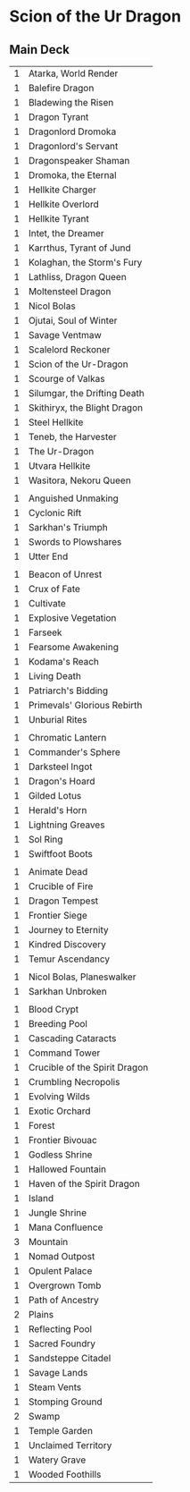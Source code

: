 # Scion of the Ur Dragon #

## Main Deck ##
|   |   |
|---|-----
| 1 | Atarka, World Render
| 1 | Balefire Dragon
| 1 | Bladewing the Risen
| 1 | Dragon Tyrant
| 1 | Dragonlord Dromoka
| 1 | Dragonlord's Servant
| 1 | Dragonspeaker Shaman
| 1 | Dromoka, the Eternal
| 1 | Hellkite Charger
| 1 | Hellkite Overlord
| 1 | Hellkite Tyrant
| 1 | Intet, the Dreamer
| 1 | Karrthus, Tyrant of Jund
| 1 | Kolaghan, the Storm's Fury
| 1 | Lathliss, Dragon Queen
| 1 | Moltensteel Dragon
| 1 | Nicol Bolas
| 1 | Ojutai, Soul of Winter
| 1 | Savage Ventmaw
| 1 | Scalelord Reckoner
| 1 | Scion of the Ur-Dragon
| 1 | Scourge of Valkas
| 1 | Silumgar, the Drifting Death
| 1 | Skithiryx, the Blight Dragon
| 1 | Steel Hellkite
| 1 | Teneb, the Harvester
| 1 | The Ur-Dragon
| 1 | Utvara Hellkite
| 1 | Wasitora, Nekoru Queen
|   |   |
| 1 | Anguished Unmaking
| 1 | Cyclonic Rift
| 1 | Sarkhan's Triumph
| 1 | Swords to Plowshares
| 1 | Utter End
|   |   |
| 1 | Beacon of Unrest
| 1 | Crux of Fate
| 1 | Cultivate
| 1 | Explosive Vegetation
| 1 | Farseek
| 1 | Fearsome Awakening
| 1 | Kodama's Reach
| 1 | Living Death
| 1 | Patriarch's Bidding
| 1 | Primevals' Glorious Rebirth
| 1 | Unburial Rites
|   |   |
| 1 | Chromatic Lantern
| 1 | Commander's Sphere
| 1 | Darksteel Ingot
| 1 | Dragon's Hoard
| 1 | Gilded Lotus
| 1 | Herald's Horn
| 1 | Lightning Greaves
| 1 | Sol Ring
| 1 | Swiftfoot Boots
|   |   |
| 1 | Animate Dead
| 1 | Crucible of Fire
| 1 | Dragon Tempest
| 1 | Frontier Siege
| 1 | Journey to Eternity
| 1 | Kindred Discovery
| 1 | Temur Ascendancy
|   |   |
| 1 | Nicol Bolas, Planeswalker
| 1 | Sarkhan Unbroken
|   |   |
| 1 | Blood Crypt
| 1 | Breeding Pool
| 1 | Cascading Cataracts
| 1 | Command Tower
| 1 | Crucible of the Spirit Dragon
| 1 | Crumbling Necropolis
| 1 | Evolving Wilds
| 1 | Exotic Orchard
| 1 | Forest
| 1 | Frontier Bivouac
| 1 | Godless Shrine
| 1 | Hallowed Fountain
| 1 | Haven of the Spirit Dragon
| 1 | Island
| 1 | Jungle Shrine
| 1 | Mana Confluence
| 3 | Mountain
| 1 | Nomad Outpost
| 1 | Opulent Palace
| 1 | Overgrown Tomb
| 1 | Path of Ancestry
| 2 | Plains
| 1 | Reflecting Pool
| 1 | Sacred Foundry
| 1 | Sandsteppe Citadel
| 1 | Savage Lands
| 1 | Steam Vents
| 1 | Stomping Ground
| 2 | Swamp
| 1 | Temple Garden
| 1 | Unclaimed Territory
| 1 | Watery Grave
| 1 | Wooded Foothills
